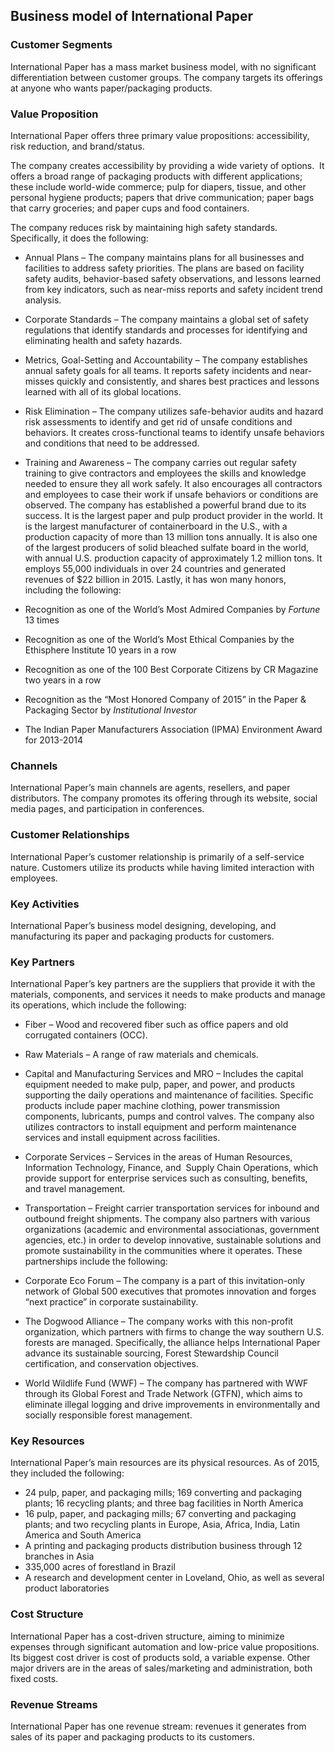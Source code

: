 Business model of International Paper
-------------------------------------

 ### Customer Segments

 International Paper has a mass market business model, with no significant differentiation between customer groups. The company targets its offerings at anyone who wants paper/packaging products.

 ### Value Proposition

 International Paper offers three primary value propositions: accessibility, risk reduction, and brand/status.

 The company creates accessibility by providing a wide variety of options.  It offers a broad range of packaging products with different applications; these include world-wide commerce; pulp for diapers, tissue, and other personal hygiene products; papers that drive communication; paper bags that carry groceries; and paper cups and food containers.

 The company reduces risk by maintaining high safety standards. Specifically, it does the following:

  * Annual Plans – The company maintains plans for all businesses and facilities to address safety priorities. The plans are based on facility safety audits, behavior-based safety observations, and lessons learned from key indicators, such as near-miss reports and safety incident trend analysis.
 * Corporate Standards – The company maintains a global set of safety regulations that identify standards and processes for identifying and eliminating health and safety hazards.
 * Metrics, Goal-Setting and Accountability – The company establishes annual safety goals for all teams. It reports safety incidents and near-misses quickly and consistently, and shares best practices and lessons learned with all of its global locations.
 * Risk Elimination – The company utilizes safe-behavior audits and hazard risk assessments to identify and get rid of unsafe conditions and behaviors. It creates cross-functional teams to identify unsafe behaviors and conditions that need to be addressed.
 * Training and Awareness – The company carries out regular safety training to give contractors and employees the skills and knowledge needed to ensure they all work safely. It also encourages all contractors and employees to case their work if unsafe behaviors or conditions are observed.
  The company has established a powerful brand due to its success. It is the largest paper and pulp product provider in the world. It is the largest manufacturer of containerboard in the U.S., with a production capacity of more than 13 million tons annually. It is also one of the largest producers of solid bleached sulfate board in the world, with annual U.S. production capacity of approximately 1.2 million tons. It employs 55,000 individuals in over 24 countries and generated revenues of $22 billion in 2015. Lastly, it has won many honors, including the following:

  * Recognition as one of the World’s Most Admired Companies by *Fortune* 13 times
 * Recognition as one of the World’s Most Ethical Companies by the Ethisphere Institute 10 years in a row
 * Recognition as one of the 100 Best Corporate Citizens by CR Magazine two years in a row
 * Recognition as the “Most Honored Company of 2015” in the Paper & Packaging Sector by *Institutional Investor*
 * The Indian Paper Manufacturers Association (IPMA) Environment Award for 2013-2014
  ### Channels

 International Paper’s main channels are agents, resellers, and paper distributors. The company promotes its offering through its website, social media pages, and participation in conferences.

 ### Customer Relationships

 International Paper’s customer relationship is primarily of a self-service nature. Customers utilize its products while having limited interaction with employees.

 ### Key Activities

 International Paper’s business model designing, developing, and manufacturing its paper and packaging products for customers.

 ### Key Partners

 International Paper’s key partners are the suppliers that provide it with the materials, components, and services it needs to make products and manage its operations, which include the following:

  * Fiber – Wood and recovered fiber such as office papers and old corrugated containers (OCC).
 * Raw Materials – A range of raw materials and chemicals.
 * Capital and Manufacturing Services and MRO – Includes the capital equipment needed to make pulp, paper, and power, and products supporting the daily operations and maintenance of facilities. Specific products include paper machine clothing, power transmission components, lubricants, pumps and control valves. The company also utilizes contractors to install equipment and perform maintenance services and install equipment across facilities.
 * Corporate Services – Services in the areas of Human Resources, Information Technology, Finance, and  Supply Chain Operations, which provide support for enterprise services such as consulting, benefits, and travel management.
 * Transportation – Freight carrier transportation services for inbound and outbound freight shipments.
  The company also partners with various organizations (academic and environmental associationas, government agencies, etc.) in order to develop innovative, sustainable solutions and promote sustainability in the communities where it operates. These partnerships include the following:

  * Corporate Eco Forum – The company is a part of this invitation-only network of Global 500 executives that promotes innovation and forges “next practice” in corporate sustainability.
 * The Dogwood Alliance – The company works with this non-profit organization, which partners with firms to change the way southern U.S. forests are managed. Specifically, the alliance helps International Paper advance its sustainable sourcing, Forest Stewardship Council certification, and conservation objectives.
 * World Wildlife Fund (WWF) – The company has partnered with WWF through its Global Forest and Trade Network (GTFN), which aims to eliminate illegal logging and drive improvements in environmentally and socially responsible forest management.
  ### Key Resources

 International Paper’s main resources are its physical resources. As of 2015, they included the following:

  * 24 pulp, paper, and packaging mills; 169 converting and packaging plants; 16 recycling plants; and three bag facilities in North America
 * 16 pulp, paper, and packaging mills; 67 converting and packaging plants; and two recycling plants in Europe, Asia, Africa, India, Latin America and South America
 * A printing and packaging products distribution business through 12 branches in Asia
 * 335,000 acres of forestland in Brazil
 * A research and development center in Loveland, Ohio, as well as several product laboratories
  ### Cost Structure

 International Paper has a cost-driven structure, aiming to minimize expenses through significant automation and low-price value propositions. Its biggest cost driver is cost of products sold, a variable expense. Other major drivers are in the areas of sales/marketing and administration, both fixed costs.

 ### Revenue Streams

 International Paper has one revenue stream: revenues it generates from sales of its paper and packaging products to its customers.